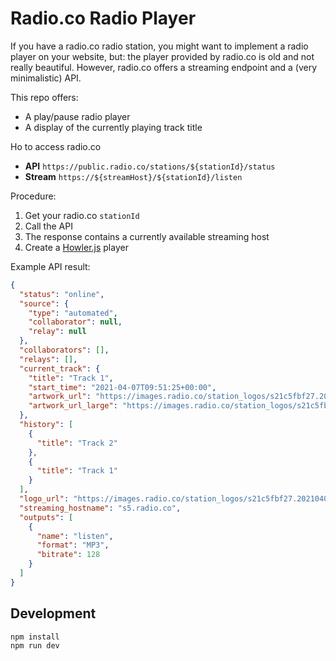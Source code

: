 # Radio.co Radio Player

If you have a radio.co radio station, you might want to implement a radio player on your website, but: the player provided by radio.co is old and not really beautiful. However, radio.co offers a streaming endpoint and a (very minimalistic) API.

This repo offers:
- A play/pause radio player
- A display of the currently playing track title

Ho to access radio.co
- **API** `https://public.radio.co/stations/${stationId}/status`
- **Stream** `https://${streamHost}/${stationId}/listen`

Procedure:
1. Get your radio.co `stationId`
2. Call the API
3. The response contains a currently available streaming host
4. Create a [Howler.js](https://github.com/goldfire/howler.js) player

Example API result:
```json
{
  "status": "online",
  "source": {
    "type": "automated",
    "collaborator": null,
    "relay": null
  },
  "collaborators": [],
  "relays": [],
  "current_track": {
    "title": "Track 1",
    "start_time": "2021-04-07T09:51:25+00:00",
    "artwork_url": "https://images.radio.co/station_logos/s21c5fbf27.20210403125950.png",
    "artwork_url_large": "https://images.radio.co/station_logos/s21c5fbf27.20210403125950.png"
  },
  "history": [
    {
      "title": "Track 2"
    },
    {
      "title": "Track 1"
    }
  ],
  "logo_url": "https://images.radio.co/station_logos/s21c5fbf27.20210403125950.png",
  "streaming_hostname": "s5.radio.co",
  "outputs": [
    {
      "name": "listen",
      "format": "MP3",
      "bitrate": 128
    }
  ]
}
```

## Development

```
npm install
npm run dev
```
